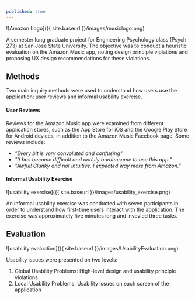 ```yaml
---
published: true
---
```

![Amazon Logo]({{ site.baseurl }}/images/musiclogo.png)

A semester long graduate project for Engineering Psychology class (Psych 273) at San Jose State University. The objective was to conduct a heuristic evaluation on the Amazon Music app, noting design principle violations and proposing UX design recommendations for these violations.

## Methods
Two main inquiry methods were used to understand how users use the application: user reviews and informal usability exercise.

#### User Reviews
Reviews for the Amazon Music app were examined from different application stores, such as the App Store for iOS and the Google Play Store for Android devices, in addition to the Amazon Music Facebook page. 
Some reviews include: 
* _"Every bit is very convoluted and confusing"_
* _"It has become difficult and unduly burdensome to use this app."_
* _"Awful! Clunky and not intuitive. I expected way more from Amazon."_

#### Informal Usability Exercise
![usability exercise]({{ site.baseurl }}/images/usability_exercise.png)

An informal usability exercise was conducted with seven participants in order to understand how first-time users interact with the application. The exercise was approximately five minutes long and invovled three tasks. 

## Evaluation
![usability evaluation]({{ site.baseurl }}/images/UsabilityEvaluation.png)

Usability issues were presented on two levels: 
1. Global Usability Problems: High-level design and usability principle violations
2. Local Usability Problems: Usability issues on each screen of the application


